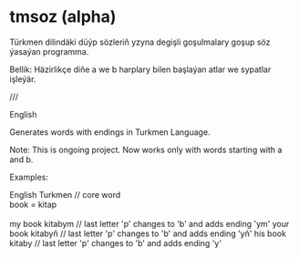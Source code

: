 # tmsoz (alpha)

Türkmen dilindäki düýp sözleriň yzyna degişli goşulmalary goşup söz ýasaýan programma.

Bellik: 
Häzirlikçe diňe a we b harplary bilen başlaýan atlar we sypatlar işleýär.

///

English

Generates words with endings in Turkmen Language. 

Note: This is ongoing project. Now works only with words starting with a and b.

Examples:

English             Turkmen
// core word <br />
book = kitap <br />      
my book             kitabym     // last letter 'p' changes to 'b' and adds ending 'ym'
your book           kitabyň     // last letter 'p' changes to 'b' and adds ending 'yň'
his book            kitaby      // last letter 'p' changes to 'b' and adds ending 'y'

